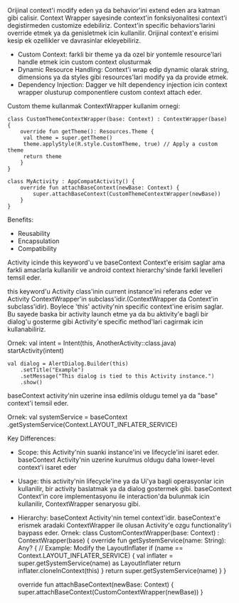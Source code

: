 Orijinal context'i modify eden ya da behavior'ini extend eden ara katman gibi calisir.
Context Wrapper sayesinde context'in fonksiyonalitesi context'i degistirmeden customize edebiliriz.
Context'in specific behaviors'larini override etmek ya da genisletmek icin kullanilir. Orijinal context'e erisimi kesip ek ozellikler ve davrasinlar ekleyebiliriz.
- Custom Context: farkli bir theme ya da ozel bir yontemle resource'lari handle etmek icin custom context olusturmak
- Dynamic Resource Handling: Context'i wrap edip dynamic olarak string, dimensions ya da styles gibi resources'lari modify ya da provide etmek.
- Dependency Injection: Dagger ve hilt dependency injection icin context wrapper olusturup componentlere custom context attach eder.

Custom theme kullanmak ContextWrapper kullanim ornegi: 

	class CustomThemeContextWrapper(base: Context) : ContextWrapper(base) {
		override fun getTheme(): Resources.Theme {
		 val theme = super.getTheme()
		 theme.applyStyle(R.style.CustomTheme, true) // Apply a custom theme
		 return theme
		}
	}

	class MyActivity : AppCompatActivity() {
		override fun attachBaseContext(newBase: Context) {
			super.attachBaseContext(CustomThemeContextWrapper(newBase))
		}
	}

Benefits: 
- Reusability
- Encapsulation
- Compatibility

Activity icinde this keyword'u ve baseContext Context'e erisim saglar ama farkli amaclarla kullanilir ve android context hierarchy'sinde farkli levelleri temsil eder.

this keyword'u  Activity class'inin current instance'ini referans eder ve Activity ContextWrapper'in subclass'idir.(ContextWrapper da Context'in subclass'idir). Boylece 'this' activity'nin specific context'ine erisim saglar. Bu sayede baska bir activity launch etme ya da bu aktivity'e bagli bir dialog'u gosterme gibi Activity'e specific method'lari cagirmak icin kullanabiliriz.

Ornek:
	val intent = Intent(this, AnotherActivity::class.java)
	startActivity(intent)
	
	val dialog = AlertDialog.Builder(this)
		.setTitle("Example")
		.setMessage("This dialog is tied to this Activity instance.")
		.show()

baseContext activity'nin uzerine insa edilmis oldugu temel ya da "base" context'i temsil eder.

Ornek: 
	val systemService = baseContext
		.getSystemService(Context.LAYOUT_INFLATER_SERVICE)

Key Differences:
- Scope: this Activity'nin suanki instance'ini ve lifecycle'ini isaret eder. baseContext Activity'nin uzerine kurulmus oldugu daha lower-level context'i isaret eder
- Usage: this activity'nin lifecycle'ine ya da Ui'ya bagli operasyonlar icin kullanilir, bir activity baslatmak ya da dialog gostermek gibi. baseContext Context'in core implementasyonu ile interaction'da bulunmak icin kullanilir, ContextWrapper senaryosu gibi.
- Hierarchy: baseContext Activity'nin temel context'idir. baseContext'e erismek aradaki ContextWrapper ile olusan Activity'e ozgu functionality'i baypass eder.
Ornek: 
	class CustomContextWrapper(base: Context) : ContextWrapper(base) {
		override fun getSystemService(name: String): Any? {
			// Example: Modify the LayoutInflater
			if (name == Context.LAYOUT_INFLATER_SERVICE) {
				val inflater = super.getSystemService(name) as LayoutInflater
				return inflater.cloneInContext(this)
			}
			return super.getSystemService(name)
		}
	}

	override fun attachBaseContext(newBase: Context) {
		super.attachBaseContext(CustomContextWrapper(newBase))
	}